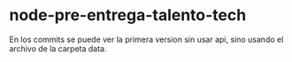 # node-pre-entrega-talento-tech

En los commits se puede ver la primera version sin usar api, sino usando el archivo de la carpeta data.
